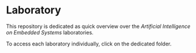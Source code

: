 # Laboratory

This repository is dedicated as quick overview over the *Artificial Intelligence on Embedded Systems* laboratories.

To access each laboratory individually, click on the dedicated folder.
